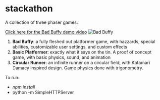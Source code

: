 # stackathon
A collection of three phaser games.

[Click here for the Bad Buffy demo video](https://www.youtube.com/watch?v=UhQNlUbxmdM)
![Bad Buffy](https://i.imgur.com/KUr2s8n.jpg)

1) **Bad Buffy**: a fully fleshed out platformer game, with hazzards, special abilities, customizable user settings, and custom effects
2) **Basic Platformer**: exactly what it says on the tin. A proof of concept game, with basic physics, sound, and animation
3) **Circular Runner**: an infinite runner on a circular field, with Katamari Damacy inspired design. Game physics done with trigonometry.

To run:

+ _npm install_
+ python -m SimpleHTTPServer
